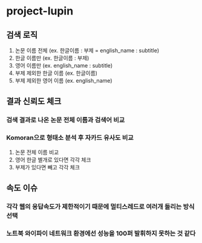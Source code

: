 # project-lupin
## 검색 로직
1. 논문 이름 전체 (ex. 한글이름 : 부제 = english_name : subtitle)
2. 한글 이름만 (ex. 한글이름 : 부제)
3. 영어 이름만 (ex. english_name : subtitle)
4. 부제 제외한 한글 이름 (ex. 한글이름)
5. 부제 제외한 영어 이름 (ex. english_name)

## 결과 신뢰도 체크
### 검색 결과로 나온 논문 전체 이름과 검색어 비교
### Komoran으로 형태소 분석 후 자카드 유사도 비교
1. 논문 전체 이름 비교
2. 영어 한글 별개로 있다면 각각 체크
3. 부제가 있다면 빼고 각각 체크

## 속도 이슈
### 각각 웹의 응답속도가 제한적이기 때문에 멀티스레드로 여러개 돌리는 방식 선택
### 노트북 와이파이 네트워크 환경에선 성능을 100퍼 발휘하지 못하는 것 같다

